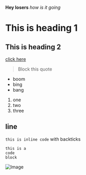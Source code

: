 **Hey losers**
*how is it going*
# This is heading 1
## This is heading 2

[click here](https://www.google.com)

> Block this quote

* boom
* bing
* bang

1. one
2. two
3. three

line
---

`this is inline code` with backticks

```
this is a 
code
block
```
![Image](https://upload.wikimedia.org/wikipedia/commons/3/3a/Cat03.jpg)

